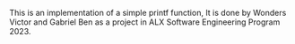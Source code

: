 This is an implementation of a simple printf function, It is done by Wonders Victor and Gabriel Ben as a project in ALX Software Engineering Program 2023.
